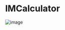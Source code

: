 # IMCalculator

![image](https://github.com/victoriaflb/IMCalculator/assets/122183830/fe40077a-3c53-4a43-8fc4-f594d84c136a)

